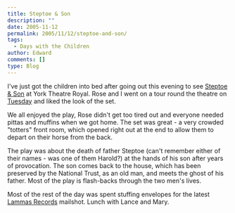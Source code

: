 ```yaml
---
title: Steptoe & Son
description: ""
date: 2005-11-12
permalink: 2005/11/12/steptoe-and-son/
tags:
  - Days with the Children
author: Edward
comments: []
type: Blog
---
```


I\'ve just got the children into bed after going out this evening to see
[Steptoe & Son][1] at York Theatre Royal. Rose and I went on a tour
round the theatre on [Tuesday][2] and liked the look of the set.

We all enjoyed the play, Rose didn\'t get too tired out and everyone
needed pittas and muffins when we got home. The set was great - a very
crowded \"totters\" front room, which opened right out at the end to
allow them to depart on their horse from the back.

The play was about the death of father Steptoe (can\'t remember either
of their names - was one of them Harold?) at the hands of his son after
years of provocation. The son comes back to the house, which has been
preserved by the National Trust, as an old man, and meets the ghost of
his father. Most of the play is flash-backs through the two men\'s
lives.

Most of the rest of the day was spent stuffing envelopes for the latest
[Lammas Records][3] mailshot. Lunch with Lance and Mary.



[1]: https://www.yorktheatreroyal.co.uk/archive-events/events134.shtml
[2]: https://tarrant.org.uk/2005/11/08/theatre-trip-toby-home/
[3]: https://www.lammas.co.uk
